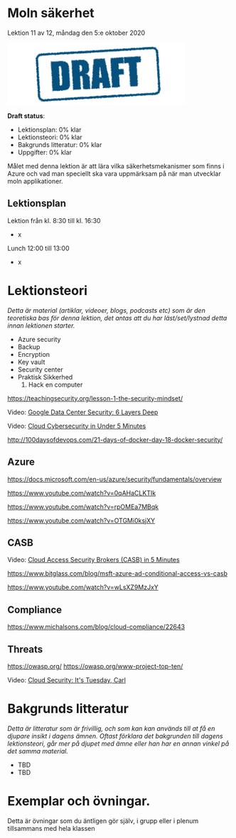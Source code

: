 # Moln säkerhet

Lektion 11 av 12, måndag den 5:e oktober 2020

![Draft](/assets/images/draft.png)

**Draft status**:

* Lektionsplan: 0% klar
* Lektionsteori: 0% klar
* Bakgrunds litteratur: 0% klar
* Uppgifter: 0% klar

Målet med denna lektion är att lära vilka säkerhetsmekanismer som finns i Azure och vad man speciellt ska vara uppmärksam på när man utvecklar moln applikationer.

## Lektionsplan
Lektion från kl. 8:30 till kl. 16:30

* x

Lunch 12:00 till 13:00

* x

# Lektionsteori
*Detta är material (artiklar, videoer, blogs, podcasts etc) som är den teoretiska bas för denna lektion, det antas att du har läst/set/lystnad detta innan lektionen starter.*

* Azure security
* Backup
* Encryption
* Key vault
* Security center
* Praktisk Sikkerhed
  1. Hack en computer



https://teachingsecurity.org/lesson-1-the-security-mindset/


Video: [Google Data Center Security: 6 Layers Deep](https://www.youtube.com/watch?v=kd33UVZhnAA)

Video: [Cloud Cybersecurity in Under 5 Minutes](https://www.youtube.com/watch?v=k2684fuzHLs)



http://100daysofdevops.com/21-days-of-docker-day-18-docker-security/

## Azure

https://docs.microsoft.com/en-us/azure/security/fundamentals/overview

https://www.youtube.com/watch?v=0qAHaCLKTIk

https://www.youtube.com/watch?v=rpOMEa7MBqk

https://www.youtube.com/watch?v=OTGMi0ksjXY

## CASB

Video: [Cloud Access Security Brokers (CASB) in 5 Minutes](https://www.youtube.com/watch?v=qhAC--N6b8w)

https://www.bitglass.com/blog/msft-azure-ad-conditional-access-vs-casb

https://www.youtube.com/watch?v=wLsXZ9MzJxY

## Compliance

https://www.michalsons.com/blog/cloud-compliance/22643

## Threats

https://owasp.org/
https://owasp.org/www-project-top-ten/

Video: [Cloud Security: It's Tuesday, Carl](https://www.youtube.com/watch?v=NI-plwor2Xw)

# Bakgrunds litteratur

*Detta är litteratur som är frivillig, och som kan kan används till at få en djupare insikt i dagens ämnen. Oftast förklara det bakgrunden till dagens lektionsteori, går mer på djupet med ämne eller han har en annan vinkel på det samma material.*

* TBD
* TBD

# Exemplar och övningar. 

Detta är övningar som du äntligen gör själv, i grupp eller i plenum tillsammans med hela klassen